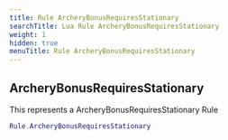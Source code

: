 ```yaml
---
title: Rule ArcheryBonusRequiresStationary
searchTitle: Lua Rule ArcheryBonusRequiresStationary
weight: 1
hidden: true
menuTitle: Rule ArcheryBonusRequiresStationary
---
```

## ArcheryBonusRequiresStationary

This represents a ArcheryBonusRequiresStationary Rule
```lua
Rule.ArcheryBonusRequiresStationary
```